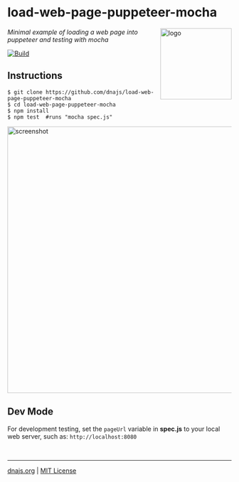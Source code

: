 # load-web-page-puppeteer-mocha
<img src=https://dnajs.org/graphics/dnajs-logo.png align=right width=160 alt=logo>

_Minimal example of loading a web page into puppeteer and testing with mocha_

[![Build](https://github.com/dnajs/load-web-page-puppeteer-mocha/workflows/build/badge.svg)](https://github.com/dnajs/load-web-page-puppeteer-mocha/actions/workflows/run-spec-on-push.yaml)

## Instructions
```shell
$ git clone https://github.com/dnajs/load-web-page-puppeteer-mocha
$ cd load-web-page-puppeteer-mocha
$ npm install
$ npm test  #runs "mocha spec.js"
```
<img src=https://raw.githubusercontent.com/dnajs/load-web-page-puppeteer-mocha/main/screenshot.png
   width=600 alt=screenshot>

## Dev Mode
For development testing, set the `pageUrl` variable in **spec.js** to your local web server, such as:
`http://localhost:8080`

<br>

---
[dnajs.org](https://dnajs.org) | [MIT License](LICENSE.txt)
